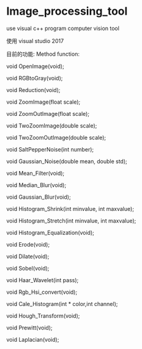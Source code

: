 # Image_processing_tool
use visual c++ program computer vision tool

使用 visual studio 2017

目前的功能:
Method function:

void OpenImage(void);  

void RGBtoGray(void);  

void Reduction(void);  

void ZoomImage(float scale);  

void ZoomOutImage(float scale);

void TwoZoomImage(double scale);

void TwoZoomOutImage(double scale);

void SaltPepperNoise(int number);

void Gaussian_Noise(double mean, double std);

void Mean_Filter(void);

void Median_Blur(void);

void Gaussian_Blur(void);

void Histogram_Shrink(int minvalue, int maxvalue);

void Histogram_Stretch(int minvalue, int maxvalue);

void Histogram_Equalization(void);

void Erode(void);

void Dilate(void);

void Sobel(void);

void Haar_Wavelet(int pass);

void Rgb_Hsi_convert(void);

void Cale_Histogram(int * color,int channel);

void Hough_Transform(void);

void Prewitt(void);

void Laplacian(void);
